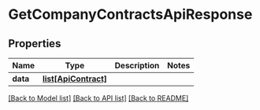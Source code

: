 # GetCompanyContractsApiResponse

## Properties
Name | Type | Description | Notes
------------ | ------------- | ------------- | -------------
**data** | [**list[ApiContract]**](ApiContract.md) |  | 

[[Back to Model list]](../README.md#documentation-for-models) [[Back to API list]](../README.md#documentation-for-api-endpoints) [[Back to README]](../README.md)


